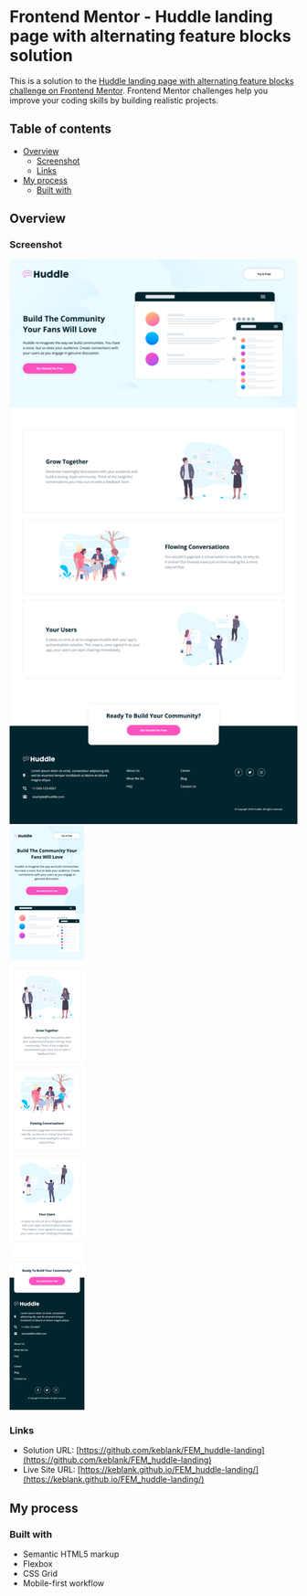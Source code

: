 # Frontend Mentor - Huddle landing page with alternating feature blocks solution

This is a solution to the [Huddle landing page with alternating feature blocks challenge on Frontend Mentor](https://www.frontendmentor.io/challenges/huddle-landing-page-with-alternating-feature-blocks-5ca5f5981e82137ec91a5100). Frontend Mentor challenges help you improve your coding skills by building realistic projects.

## Table of contents

- [Overview](#overview)
  - [Screenshot](#screenshot)
  - [Links](#links)
- [My process](#my-process)
  - [Built with](#built-with)

## Overview

### Screenshot

![Screenshot_Desktop](/Screenshot_desktop.png)
![Screenshot_Mobile](/Screenshot_mobile.png)

### Links

- Solution URL: [https://github.com/keblank/FEM_huddle-landing](https://github.com/keblank/FEM_huddle-landing)
- Live Site URL: [https://keblank.github.io/FEM_huddle-landing/](https://keblank.github.io/FEM_huddle-landing/)

## My process

### Built with

- Semantic HTML5 markup
- Flexbox
- CSS Grid
- Mobile-first workflow
